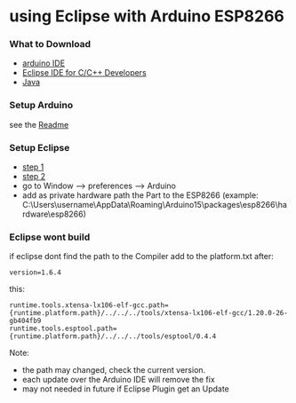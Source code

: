 using Eclipse with Arduino ESP8266
===========================================

### What to Download ###
- [arduino IDE](https://www.arduino.cc/en/Main/Software)
- [Eclipse IDE for C/C++ Developers](http://www.eclipse.org/downloads/packages/eclipse-ide-cc-developers/marsr)
- [Java](http://www.java.com/)

### Setup Arduino ###
 see the [Readme](https://github.com/esp8266/Arduino#installing-with-boards-manager)
 
### Setup Eclipse ###
- [step 1](http://www.baeyens.it/eclipse/how_to.shtml#/c)
- [step 2](http://www.baeyens.it/eclipse/how_to.shtml#/e)
- go to Window --> preferences --> Arduino
- add as private hardware path the Part to the ESP8266 (example: C:\Users\username\AppData\Roaming\Arduino15\packages\esp8266\hardware\esp8266)

### Eclipse wont build ###
if eclipse dont find the path to the Compiler add to the platform.txt 
after:
```
version=1.6.4
```
this:
```
runtime.tools.xtensa-lx106-elf-gcc.path={runtime.platform.path}/../../../tools/xtensa-lx106-elf-gcc/1.20.0-26-gb404fb9
runtime.tools.esptool.path={runtime.platform.path}/../../../tools/esptool/0.4.4
```
Note: 
 - the path may changed, check the current version.
 - each update over the Arduino IDE will remove the fix
 - may not needed in future if Eclipse Plugin get an Update

 